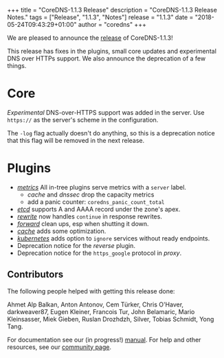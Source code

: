 +++
title = "CoreDNS-1.1.3 Release"
description = "CoreDNS-1.1.3 Release Notes."
tags = ["Release", "1.1.3", "Notes"]
release = "1.1.3"
date = "2018-05-24T09:43:29+01:00"
author = "coredns"
+++

We are pleased to announce the [release](https://github.com/coredns/coredns/releases/tag/v1.1.3) of
CoreDNS-1.1.3!

This release has fixes in the plugins, small core updates and experimental DNS over HTTPs support.
We also announce the deprecation of a few things.

# Core

*Experimental* DNS-over-HTTPS support was added in the server. Use `https://` as the server's scheme
 in the configuration.

The `-log` flag actually doesn't do anything, so this is a deprecation notice that this flag will be
removed in the next release.

# Plugins

* [*metrics*](/plugin/metrics) All in-tree plugins serve metrics with a `server` label.
   * *cache* and *dnssec* drop the capacity metrics
   * add a panic counter: `coredns_panic_count_total`
* [*etcd*](/plugins/etcd) supports A and AAAA record under the zone's apex.
* [*rewrite*](/plugins/rewrite) now handles `continue` in response rewrites.
* [*forward*](/plugin/forward) clean ups, esp when shutting it down.
* [*cache*](/plugin/cache) adds some optimization.
* [*kubernetes*](/plugin/kubernetes) adds option to `ignore` services without ready endpoints.
* Deprecation notice for the *reverse* plugin.
* Deprecation notice for the `https_google` protocol in *proxy*.

## Contributors

The following people helped with getting this release done:

Ahmet Alp Balkan,
Anton Antonov,
Cem Türker,
Chris O'Haver,
darkweaver87,
Eugen Kleiner,
Francois Tur,
John Belamaric,
Mario Kleinsasser,
Miek Gieben,
Ruslan Drozhdzh,
Silver,
Tobias Schmidt,
Yong Tang.

For documentation see our (in progress!) [manual](/manual). For help and other resources, see our
[community page](https://coredns.io/community/).
